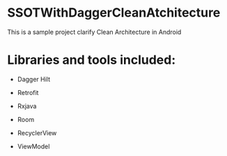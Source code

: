 # SSOTWithDaggerCleanAtchitecture

This is a sample project clarify Clean Architecture in Android

# Libraries and tools included:

- Dagger Hilt

- Retrofit

- Rxjava

- Room

- RecyclerView

- ViewModel
